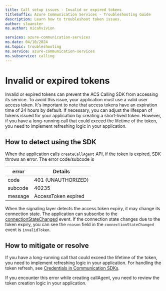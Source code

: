 ```yaml
---
title: Call setup issues - Invalid or expired tokens
titleSuffix: Azure Communication Services - Troubleshooting Guide
description: Learn how to troubleshoot token issues.
author: sloanster
ms.author: micahvivion

services: azure-communication-services
ms.date: 04/10/2024
ms.topic: troubleshooting
ms.service: azure-communication-services
ms.subservice: calling
---
```


# Invalid or expired tokens
Invalid or expired tokens can prevent the ACS Calling SDK from accessing its service. To avoid this issue, your application must use a valid user access token.
It's important to note that access tokens have an expiration time of 24 hours by default.
If necessary, you can adjust the lifespan of tokens issued for your application by creating a short-lived token.
However, if you have a long-running call that could exceed the lifetime of the token, you need to implement refreshing logic in your application.

## How to detect using the SDK
When the application calls `createCallAgent` API, if the token is expired, SDK throws an error.
The error code/subcode is

| error            | Details                                               |
|------------------|-------------------------------------------------------|
| code             | 401 (UNAUTHORIZED)                                    |
| subcode          | 40235                                                 |
| message          | AccessToken expired                                   |

When the signaling layer detects the access token expiry, it may change its connection state.
The application can subscribe to the [connectionStateChanged](/javascript/api/azure-communication-services/%40azure/communication-calling/callagent@azure-communication-calling-callagent-on-2) event. If the connection state changes due to the token expiry, you can see the `reason` field in the `connectionStateChanged` event is `invalidToken`.

## How to mitigate or resolve
If you have a long-running call that could exceed the lifetime of the token, you need to implement refreshing logic in your application.
For handling the token refresh, see [Credentials in Communication SDKs](../../../../concepts/credentials-best-practices.md).

If you encounter this error while creating callAgent, you need to review the token creation logic in your application.
